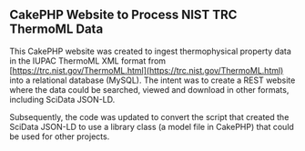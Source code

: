 ## CakePHP Website to Process NIST TRC ThermoML Data
This CakePHP website was created to ingest thermophysical property data in the IUPAC ThermoML XML format from [https://trc.nist.gov/ThermoML.html](https://trc.nist.gov/ThermoML.html) into a relational database (MySQL).  The intent was to create a REST website where the data could be searched, viewed and download in other formats, including SciData JSON-LD.

Subsequently, the code was updated to convert the script that created the SciData JSON-LD to use a library class (a model file in CakePHP) that could be used for other projects.
